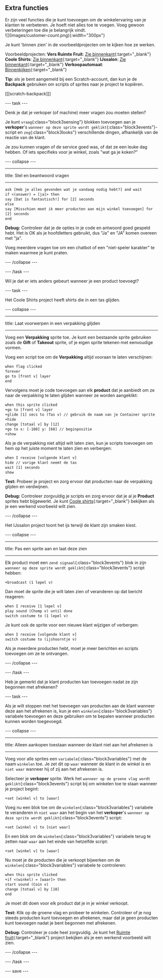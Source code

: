 ## Extra functies

<div style="display: flex; flex-wrap: wrap">
<div style="flex-basis: 200px; flex-grow: 1; margin-right: 15px;">
Er zijn veel functies die je kunt toevoegen om de winkelervaring van je klanten te verbeteren. Je hoeft niet alles toe te voegen. Voeg gewoon verbeteringen toe die je belangrijk vindt.

</div>
<div>
![](images/customer-count.png){:width="300px"}
</div>
</div>

Je kunt 'binnen zien' in de voorbeeldprojecten om te kijken hoe ze werken.

Voorbeeldprojecten: **Vers Ruimte Fruit**: [Zie binnenkant](https://scratch.mit.edu/projects/707255579/editor){:target="_blank"}
**Coole Shirts**: [Zie binnenkant](https://scratch.mit.edu/projects/707254479/editor){:target="_blank"}
**IJssalon**: [Zie binnenkant](https://scratch.mit.edu/projects/707255735/editor){:target="_blank"}
**Verkoopautomaat**: [Binnenkijken](https://scratch.mit.edu/projects/707255880/editor){:target="_blank"}

**Tip:** als je bent aangemeld bij een Scratch-account, dan kun je de **Backpack** gebruiken om scripts of sprites naar je project te kopiëren.

[[[scratch-backpack]]]

--- task ---

Denk je dat je verkoper (of machine) meer vragen zou moeten stellen?

Je kunt `vraag`{:class="block3sensing"} blokken toevoegen aan je **verkoper**'s `wanneer op deze sprite wordt geklikt`{:class="block3events"}-script en `zeg`{:class="block3looks"} verschillende dingen, afhankelijk van de reactie van de klant.

Je zou kunnen vragen of de service goed was, of dat ze een leuke dag hebben. Of iets specifieks voor je winkel, zoals "wat ga je koken?"

--- collapse ---

---

title: Stel en beantwoord vragen

---

```blocks3
ask [Heb je alles gevonden wat je vandaag nodig hebt?] and wait
if <(answer) = [ja]> then
say [Dat is fantastisch!] for [2] seconds
else
say [Misschien moet ik meer producten aan mijn winkel toevoegen] for [2] seconds
end
```

**Debug:** Controleer dat je de opties in je code en antwoord goed gespeld hebt. Het is OK als je hoofdletters gebruikt, dus "Ja" en "JA" komen overeen met "ja".

Voeg meerdere vragen toe om een chatbot of een "niet-speler karakter" te maken waarmee je kunt praten.

--- /collapse ---

--- /task ---

Wil je dat er iets anders gebeurt wanneer je een product toevoegt?

--- task ---

Het Coole Shirts project heeft shirts die in een tas glijden.

--- collapse ---

---

title: Laat voorwerpen in een verpakking glijden

---

Voeg een **Verpakking** sprite toe. Je kunt een bestaande sprite gebruiken zoals de **Gift** of **Takeout** sprite, of je eigen sprite tekenen met eenvoudige vormen.

Voeg een script toe om de **Verpakking** altijd vooraan te laten verschijnen:

```blocks3
when flag clicked
forever
go to [front v] layer
end
```

Vervolgens moet je code toevoegen aan elk **product** dat je aanbiedt om ze naar de verpakking te laten glijden wanneer ze worden aangeklikt:

```blocks3
when this sprite clicked
+go to [front v] layer
+glide [1] secs to (Tas v) // gebruik de naam van je Container sprite
+hide
change [totaal v] by [12]
+go to x: [-180] y: [68] // beginpositie
+show
```

Als je de verpakking niet altijd wilt laten zien, kun je scripts toevoegen om hem op het juiste moment te laten zien en verbergen:

```blocks3
when I receive [volgende klant v]
hide // vorige klant neemt de tas
wait [1] seconds
show
```

**Test:** Probeer je project en zorg ervoor dat producten naar de verpakking glijden en verdwijnen.

**Debug:** Controleer zorgvuldig je scripts en zorg ervoor dat je al je **Product** sprites hebt bijgewerkt. Je kunt [Coole shirts](https://scratch.mit.edu/projects/707254479/editor){:target="_blank"} bekijken als je een werkend voorbeeld wilt zien.

--- /collapse ---

Het IJssalon project toont het ijs terwijl de klant zijn smaken kiest.

--- collapse ---

---

title: Pas een sprite aan en laat deze zien

---

Elk product moet een `zend signaal`{:class="block3events"} blok in zijn `wanneer op deze sprite wordt geklikt`{:class="block3events"} script hebben:

```blocks3
+broadcast (1 lepel v)
```

Dan moet de sprite die je wilt laten zien of veranderen op dat bericht reageren:

```blocks3
when I receive [1 lepel v]
play sound (Chomp v) until done
switch costume to (1 lepel v)
```

Je kunt ook de sprite voor een nieuwe klant wijzigen of verbergen:

```blocks3
when I receive [volgende klant v]
switch costume to (ijshoorntje v)
```

Als je meerdere producten hebt, moet je meer berichten en scripts toevoegen om ze te ontvangen.

--- /collapse ---

--- /task ---

Heb je gemerkt dat je klant producten kan toevoegen nadat ze zijn begonnen met afrekenen?

--- task ---

Als je wilt stoppen met het toevoegen van producten aan de klant wanneer deze aan het afrekenen is, kun je een `winkelen`{:class="block3variables"} variabele toevoegen en deze gebruiken om te bepalen wanneer producten kunnen worden toegevoegd.

--- collapse ---

---
title: Alleen aankopen toestaan wanneer de klant niet aan het afrekenen is

---

Voeg voor alle sprites een `variabele`{:class="block3variables"} met de naam `winkelen` toe. Je zet dit op `waar` wanneer de klant in de winkel is en `niet waar` wanneer hij of zij aan het afrekenen is.

Selecteer je **verkoper** sprite. Werk het `wanneer op de groene vlag wordt geklikt`{:class="block3events"} script bij om winkelen toe te staan wanneer je project begint:

```blocks3
+set [winkel v] to [waar]
```

Voeg nu een blok toe om de `winkelen`{:class="block3variables"} variabele te veranderen in `niet waar` aan het begin van het **verkoper**'s `wanneer op deze sprite wordt geklikt`{:class="block3events"} script:

```blocks3 
+set [winkel v] to [niet waar]
```

En een blok om de `winkelen`{:class="block3variables"} variabele terug te zetten naar `waar` aan het einde van hetzelfde script:

```blocks3 
+set [winkel v] to [waar]
```

Nu moet je de producten die je verkoopt bijwerken om de `winkelen`{:class="block3variables"} variabele te controleren:

```blocks3
when this sprite clicked
+if <(winkel) = [waar]> then
start sound (Coin v)
change [totaal v] by [10]
end
```

Je moet dit doen voor elk product dat je in je winkel verkoopt.

**Test:** Klik op de groene vlag en probeer te winkelen. Controleer of je nog steeds producten kunt toevoegen en afrekenen, maar dat je geen producten kunt toevoegen nadat je bent begonnen met afrekenen.

**Debug:** Controleer je code heel zorgvuldig. Je kunt het [Ruimte fruit](https://scratch.mit.edu/projects/707255579/editor){:target="_blank"} project bekijken als je een werkend voorbeeld wilt zien.

--- /collapse ---

--- /task ---

--- save ---

